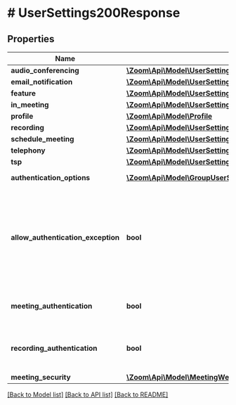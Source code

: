 # # UserSettings200Response

## Properties

Name | Type | Description | Notes
------------ | ------------- | ------------- | -------------
**audio_conferencing** | [**\Zoom\Api\Model\UserSettingsAudioConference**](UserSettingsAudioConference.md) |  | [optional]
**email_notification** | [**\Zoom\Api\Model\UserSettingsEmailNotification**](UserSettingsEmailNotification.md) |  | [optional]
**feature** | [**\Zoom\Api\Model\UserSettingsFeature**](UserSettingsFeature.md) |  | [optional]
**in_meeting** | [**\Zoom\Api\Model\UserSettingsInMeeting**](UserSettingsInMeeting.md) |  | [optional]
**profile** | [**\Zoom\Api\Model\Profile**](Profile.md) |  | [optional]
**recording** | [**\Zoom\Api\Model\UserSettingsRecording**](UserSettingsRecording.md) |  | [optional]
**schedule_meeting** | [**\Zoom\Api\Model\UserSettingsScheduleMeeting**](UserSettingsScheduleMeeting.md) |  | [optional]
**telephony** | [**\Zoom\Api\Model\UserSettingsTelephony**](UserSettingsTelephony.md) |  | [optional]
**tsp** | [**\Zoom\Api\Model\UserSettingsTSP**](UserSettingsTSP.md) |  | [optional]
**authentication_options** | [**\Zoom\Api\Model\GroupUserSettingsAuthenticationOneOf1AuthenticationOptions[]**](GroupUserSettingsAuthenticationOneOf1AuthenticationOptions.md) | Authentication Options | [optional]
**allow_authentication_exception** | **bool** | Whether the [**Allow authentication exception**](https://support.zoom.us/hc/en-us/articles/360037117472#h_01F13A9N1FQFNVESC9C21NRHXY) setting is enabled. This lets hosts invite users who can bypass authentication. | [optional]
**meeting_authentication** | **bool** | Only authenticated users can join meetings | [optional]
**recording_authentication** | **bool** | Only authenticated users can view cloud recordings | [optional]
**meeting_security** | [**\Zoom\Api\Model\MeetingWebinarSecuritySettingsMeetingSecurity**](MeetingWebinarSecuritySettingsMeetingSecurity.md) |  | [optional]

[[Back to Model list]](../../README.md#models) [[Back to API list]](../../README.md#endpoints) [[Back to README]](../../README.md)

